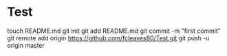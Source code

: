 Test
====
touch README.md
git init
git add README.md
git commit -m "first commit"
git remote add origin https://github.com/fcleaves80/Test.git
git push -u origin master
